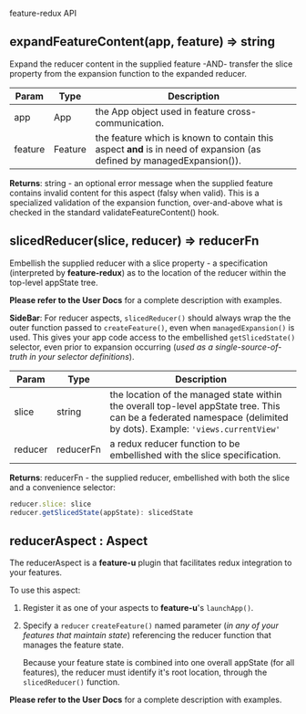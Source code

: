 feature-redux API
<a name="expandFeatureContent"></a>

## expandFeatureContent(app, feature) ⇒ string
Expand the reducer content in the supplied feature -AND- transferthe slice property from the expansion function to the expandedreducer.


| Param | Type | Description |
| --- | --- | --- |
| app | App | the App object used in feature cross-communication. |
| feature | Feature | the feature which is known to contain this aspect **and** is in need of expansion (as defined by managedExpansion()). |

**Returns**: string - an optional error message when the suppliedfeature contains invalid content for this aspect (falsy whenvalid).  This is a specialized validation of the expansionfunction, over-and-above what is checked in the standardvalidateFeatureContent() hook.  
<a name="slicedReducer"></a>

## slicedReducer(slice, reducer) ⇒ reducerFn
Embellish the supplied reducer with a slice property - aspecification (interpreted by **feature-redux**) as to thelocation of the reducer within the top-level appState tree.**Please refer to the User Docs** for a complete description withexamples.**SideBar**: For reducer aspects, `slicedReducer()` should always             wrap the the outer function passed to             `createFeature()`, even when `managedExpansion()` is             used.  This gives your app code access to the             embellished `getSlicedState()` selector, even prior to             expansion occurring (_used as a single-source-of-truth             in your selector definitions_).


| Param | Type | Description |
| --- | --- | --- |
| slice | string | the location of the managed state within the overall top-level appState tree.  This can be a federated namespace (delimited by dots).  Example: `'views.currentView'` |
| reducer | reducerFn | a redux reducer function to be embellished with the slice specification. |

**Returns**: reducerFn - the supplied reducer, embellished with both theslice and a convenience selector:```jsreducer.slice: slicereducer.getSlicedState(appState): slicedState```  
<a name="reducerAspect"></a>

## reducerAspect : Aspect
The reducerAspect is a **feature-u** plugin that facilitates reduxintegration to your features.To use this aspect: 1. Register it as one of your aspects to **feature-u**'s `launchApp()`.  2. Specify a `reducer` `createFeature()` named parameter (_in any    of your features that maintain state_) referencing the reducer    function that manages the feature state.     Because your feature state is combined into one overall    appState (for all features), the reducer must identify it's    root location, through the `slicedReducer()` function.**Please refer to the User Docs** for a complete description withexamples.

